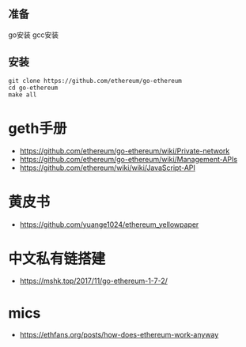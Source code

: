 
## 准备

go安装
gcc安装

## 安装

	git clone https://github.com/ethereum/go-ethereum
	cd go-ethereum
	make all

# geth手册

- https://github.com/ethereum/go-ethereum/wiki/Private-network
- https://github.com/ethereum/go-ethereum/wiki/Management-APIs
- https://github.com/ethereum/wiki/wiki/JavaScript-API

# 黄皮书

- https://github.com/yuange1024/ethereum_yellowpaper

# 中文私有链搭建

- https://mshk.top/2017/11/go-ethereum-1-7-2/

# mics

- https://ethfans.org/posts/how-does-ethereum-work-anyway







